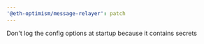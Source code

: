 ```yaml
---
'@eth-optimism/message-relayer': patch
---
```


Don't log the config options at startup because it contains secrets
